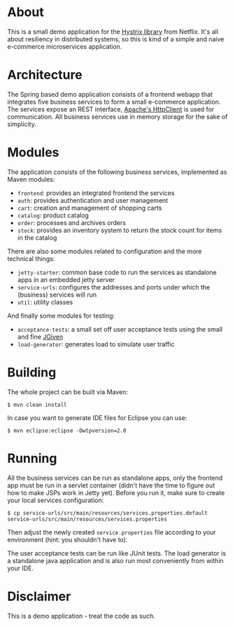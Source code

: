 # About

This is a small demo application for the [Hystrix library](https://github.com/Netflix/Hystrix) from Netflix. It's all about resiliency in distributed systems, so this is kind of a simple and naive e-commerce microservices application.

# Architecture

The Spring based demo application consists of a frontend webapp that integrates five business services to form a small e-commerce application. The services expose an REST interface, [Apache's HttpClient](https://hc.apache.org/) is used for communication. All business services use in memory storage for the sake of simplicity.

# Modules 

The application consists of the following business services, implemented as Maven modules:

  * `frontend`: provides an integrated frontend the services
  * `auth`: provides authentication and user management
  * `cart`: creation and management of shopping carts
  * `catalog`: product catalog
  * `order`: processes and archives orders
  * `stock`: provides an inventory system to return the stock count for items in the catalog

There are also some modules related to configuration and the more technical things:

  * `jetty-starter`: common base code to run the services as standalone apps in an embedded jetty server
  * `service-urls`: configures the addresses and ports under which the (business) services will run
  * `util`: utility classes
  
And finally some modules for testing:

  * `acceptance-tests`: a small set off user acceptance tests using the small and fine [JGiven](http://jgiven.org/)
  * `load-generator`: generates load to simulate user traffic

# Building

The whole project can be built via Maven:

    $ mvn clean install

In case you want to generate IDE files for Eclipse you can use:

    $ mvn eclipse:eclipse -Dwtpversion=2.0
    
# Running

All the business services can be run as standalone apps, only the frontend app must be run in a servlet container (didn't have the time to figure out how to make JSPs work in Jetty yet). Before you run it, make sure to create your local services configuration:

    $ cp service-urls/src/main/resources/services.properties.default service-urls/src/main/resources/services.properties
    
Then adjust the newly created `service.properties` file according to your environment (hint: you shouldn't have to).

The user acceptance tests can be run like JUnit tests. The load generator is a standalone java application and is also run most conveniently from within your IDE.
  
# Disclaimer

This is a demo application - treat the code as such.
